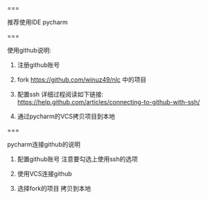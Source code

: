 ===

推荐使用IDE pycharm

===

使用github说明:

1. 注册github账号

2. fork https://github.com/winuz49/nlc 中的项目

3. 配置ssh 详细过程阅读如下链接: https://help.github.com/articles/connecting-to-github-with-ssh/

4. 通过pycharm的VCS拷贝项目到本地

===

pycharm连接github的说明

1. 配置github账号 注意要勾选上使用ssh的选项


2. 使用VCS连接github


3. 选择fork的项目 拷贝到本地


